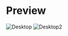 # Preview
![Desktop](https://github.com/monotera/HTML-CSS-JS-learning/blob/master/ProWeb/animated%20navBar/images/Example1.png)
![Desktop2](https://github.com/monotera/HTML-CSS-JS-learning/blob/master/ProWeb/animated%20navBar/images/Example2.png)
